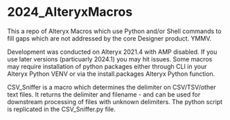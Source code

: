 # 2024_AlteryxMacros
This a repo of Alteryx Macros which use Python and/or Shell commands to fill gaps which are not addressed by the core Designer product. YMMV.

Development was conducted on Alteryx 2021.4 with AMP disabled. If you use later versions (particuarly 2024.1) you may hit issues. Some macros may require installation of python packages either through CLI in your Alteryx Python VENV or via the install.packages Alteryx Python function. 

CSV_Sniffer is a macro which determines the delimiter on CSV/TSV/other text files. It returns the delimiter and filename - and can be used for downstream processing of files with unknown delimiters. The python script is replicated in the CSV_Sniffer.py file.
